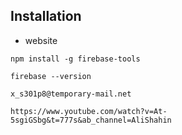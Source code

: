 ## Installation

- website

  
```
npm install -g firebase-tools
```

```
firebase --version
```

```
x_s301p8@temporary-mail.net	
```

```
https://www.youtube.com/watch?v=At-5sgiGSbg&t=777s&ab_channel=AliShahin
```
